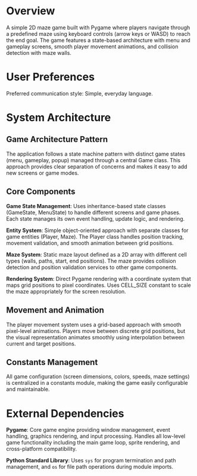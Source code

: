 # Overview

A simple 2D maze game built with Pygame where players navigate through a predefined maze using keyboard controls (arrow keys or WASD) to reach the end goal. The game features a state-based architecture with menu and gameplay screens, smooth player movement animations, and collision detection with maze walls.

# User Preferences

Preferred communication style: Simple, everyday language.

# System Architecture

## Game Architecture Pattern
The application follows a state machine pattern with distinct game states (menu, gameplay, popup) managed through a central Game class. This approach provides clear separation of concerns and makes it easy to add new screens or game modes.

## Core Components

**Game State Management**: Uses inheritance-based state classes (GameState, MenuState) to handle different screens and game phases. Each state manages its own event handling, update logic, and rendering.

**Entity System**: Simple object-oriented approach with separate classes for game entities (Player, Maze). The Player class handles position tracking, movement validation, and smooth animation between grid positions.

**Maze System**: Static maze layout defined as a 2D array with different cell types (walls, paths, start, end positions). The maze provides collision detection and position validation services to other game components.

**Rendering System**: Direct Pygame rendering with a coordinate system that maps grid positions to pixel coordinates. Uses CELL_SIZE constant to scale the maze appropriately for the screen resolution.

## Movement and Animation
The player movement system uses a grid-based approach with smooth pixel-level animations. Players move between discrete grid positions, but the visual representation animates smoothly using interpolation between current and target positions.

## Constants Management
All game configuration (screen dimensions, colors, speeds, maze settings) is centralized in a constants module, making the game easily configurable and maintainable.

# External Dependencies

**Pygame**: Core game engine providing window management, event handling, graphics rendering, and input processing. Handles all low-level game functionality including the main game loop, sprite rendering, and cross-platform compatibility.

**Python Standard Library**: Uses `sys` for program termination and path management, and `os` for file path operations during module imports.